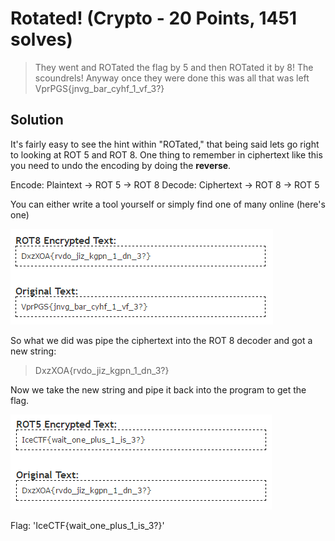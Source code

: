 # Rotated! (Crypto - 20 Points, 1451 solves)

> They went and ROTated the flag by 5 and then ROTated it by 8! The scoundrels! Anyway once they were done this was all that was left VprPGS{jnvg_bar_cyhf_1_vf_3?}

Solution
--------

It's fairly easy to see the hint within "ROTated," that being said lets go right to looking at ROT 5 and ROT 8. One thing to remember in ciphertext like this you need to undo the encoding by doing the <b>reverse</b>.

Encode: Plaintext -> ROT 5 -> ROT 8
Decode: Ciphertext -> ROT 8 -> ROT 5

You can either write a tool yourself or simply find one of many online (here's one)

![](./rot8_decode.PNG)

So what we did was pipe the ciphertext into the ROT 8 decoder and got a new string:

> DxzXOA{rvdo_jiz_kgpn_1_dn_3?}

Now we take the new string and pipe it back into the program to get the flag.

![](./rot5_decode.PNG)

Flag: 'IceCTF{wait_one_plus_1_is_3?}'

